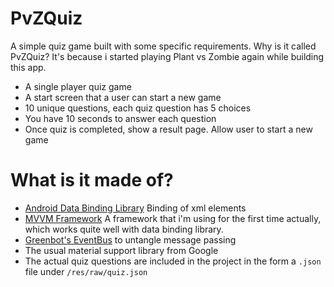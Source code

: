 # PvZQuiz
A simple quiz game built with some specific requirements. Why is it called PvZQuiz? It's because i started playing Plant vs Zombie again while building this app.
* A single player quiz game
* A start screen that a user can start a new game
* 10 unique questions, each quiz question has 5 choices
* You have 10 seconds to answer each question
* Once quiz is completed, show a result page. Allow user to start a new game

# What is it made of?
* [Android Data Binding Library](https://developer.android.com/topic/libraries/data-binding/index.html) Binding of xml elements
* [MVVM Framework](https://en.wikipedia.org/wiki/Model–view–viewmodel) A framework that i'm using for the first time actually, which works quite well with data binding library.
* [Greenbot's EventBus](https://github.com/greenrobot/EventBus) to untangle message passing
* The usual material support library from Google
* The actual quiz questions are included in the project in the form a `.json` file under `/res/raw/quiz.json`

